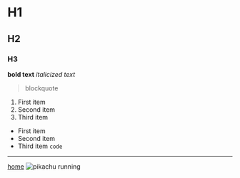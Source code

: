 # H1
## H2
### H3
**bold text**
*italicized text*
> blockquote
> 
1. First item
2. Second item
3. Third item
- First item
- Second item
- Third item
`code`
---
[home](https://acen23.github.io/cse15l-lab-reports/)
![pikachu running](https://media2.giphy.com/media/mtaWx98w7mX7y/giphy.gif)
